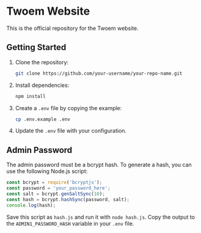 # Twoem Website

This is the official repository for the Twoem website.

## Getting Started

1.  Clone the repository:
    ```bash
    git clone https://github.com/your-username/your-repo-name.git
    ```
2.  Install dependencies:
    ```bash
    npm install
    ```
3.  Create a `.env` file by copying the example:
    ```bash
    cp .env.example .env
    ```
4.  Update the `.env` file with your configuration.

## Admin Password

The admin password must be a bcrypt hash. To generate a hash, you can use the following Node.js script:

```javascript
const bcrypt = require('bcryptjs');
const password = 'your_password_here';
const salt = bcrypt.genSaltSync(10);
const hash = bcrypt.hashSync(password, salt);
console.log(hash);
```

Save this script as `hash.js` and run it with `node hash.js`. Copy the output to the `ADMIN1_PASSWORD_HASH` variable in your `.env` file.
